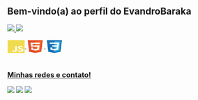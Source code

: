 ## Bem-vindo(a) ao perfil do EvandroBaraka

<div>
  <a href="https://github.com/EvandroBaraka">
  <img height="180em" src="https://github-readme-stats.vercel.app/api?username=EvandroBaraka&show_icons=true&theme=dark&include_all_commits=true&count_private=true"/>
  <img height="180em" src="https://github-readme-stats.vercel.app/api/top-langs/?username=EvandroBaraka&layout=compact&langs_count=6&theme=dark"/>
</div>
<div style="display: inline_block"><br>
  <img align="center" alt="Js" height="30" width="40" src="https://raw.githubusercontent.com/devicons/devicon/master/icons/javascript/javascript-plain.svg">
  <img align="center" alt="HTML" height="30" width="40" src="https://raw.githubusercontent.com/devicons/devicon/master/icons/html5/html5-original.svg">
  <img align="center" alt="CSS" height="30" width="40" src="https://raw.githubusercontent.com/devicons/devicon/master/icons/css3/css3-original.svg">
</div>
 
 <br>
 
  ### Minhas redes e contato!
 
<div> 
  <a href="https://www.facebook.com/evandro.passaiaze/" target="_blank"><img src="https://img.shields.io/badge/-Facebook-blue?style=for-the-badge&logo=facebook&logoColor=white" target="_blank"></a>
  <a href = "mailto:evandrobaraka@gmail.com"><img src="https://img.shields.io/badge/-Gmail-%23333?style=for-the-badge&logo=gmail&logoColor=white" target="_blank"></a>
  <a href="https://www.linkedin.com/in/evandro-passaia-62b9a5269/" target="_blank"><img src="https://img.shields.io/badge/-LinkedIn-%230077B5?style=for-the-badge&logo=linkedin&logoColor=white" target="_blank"></a> 
 
  <!-- ![Snake animation](https://github.com/EvandroBaraka/EvandroBaraka/blob/output/github-contribution-grid-snake.svg) -->

</div>
